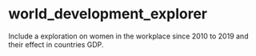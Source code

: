# world_development_explorer

Include a exploration on women in the workplace since 2010 to 2019 and their effect in countries GDP.

